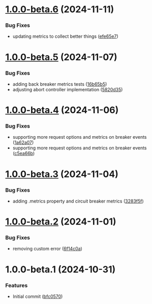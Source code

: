 # [1.0.0-beta.6](https://github.com/podium-lib/http-client/compare/v1.0.0-beta.5...v1.0.0-beta.6) (2024-11-11)


### Bug Fixes

* updating metrics to collect better things ([efe65e7](https://github.com/podium-lib/http-client/commit/efe65e7de5c3d4b3e11cb0f46a5adf9493cad51b))

# [1.0.0-beta.5](https://github.com/podium-lib/http-client/compare/v1.0.0-beta.4...v1.0.0-beta.5) (2024-11-07)


### Bug Fixes

* adding back breaker metrics tests ([16b65b5](https://github.com/podium-lib/http-client/commit/16b65b513a1d6932316b781c4e675e0956a76691))
* adjusting abort controller implementation ([5820d35](https://github.com/podium-lib/http-client/commit/5820d35fb0be8afd4c4886997ec07f69ebf0b5b5))

# [1.0.0-beta.4](https://github.com/podium-lib/http-client/compare/v1.0.0-beta.3...v1.0.0-beta.4) (2024-11-06)


### Bug Fixes

* supporting more request options and metrics on breaker events ([1a62a07](https://github.com/podium-lib/http-client/commit/1a62a07de4c070738cebdd9f02a9e73c7fab784f))
* supporting more request options and metrics on breaker events ([c5ea66b](https://github.com/podium-lib/http-client/commit/c5ea66b620cb5d5a3fec12b9be0735bb8d0ad6ee))

# [1.0.0-beta.3](https://github.com/podium-lib/http-client/compare/v1.0.0-beta.2...v1.0.0-beta.3) (2024-11-04)


### Bug Fixes

* adding .metrics property and circuit breaker metrics ([3283f5f](https://github.com/podium-lib/http-client/commit/3283f5fbe139efeacd1cc67b0a576a3587b14acd))

# [1.0.0-beta.2](https://github.com/podium-lib/http-client/compare/v1.0.0-beta.1...v1.0.0-beta.2) (2024-11-01)


### Bug Fixes

* removing custom error ([6f14c0a](https://github.com/podium-lib/http-client/commit/6f14c0a0f5e3c772ef78b4ec40ba2b6fd193a5a0))

# 1.0.0-beta.1 (2024-10-31)


### Features

* Initial commit ([bfc0570](https://github.com/podium-lib/http-client/commit/bfc05709128b591b3d71aeddc3a30749cd2cf4cf))
